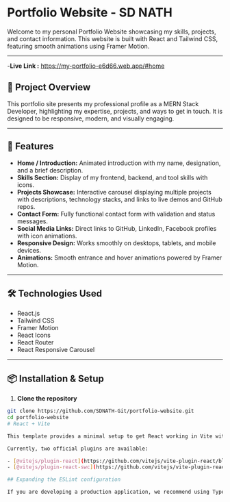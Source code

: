 # Portfolio Website - SD NATH

Welcome to my personal Portfolio Website showcasing my skills, projects, and contact information. This website is built with React and Tailwind CSS, featuring smooth animations using Framer Motion.

---
-**Live Link :** https://my-portfolio-e6d66.web.app/#home

## 🚀 Project Overview

This portfolio site presents my professional profile as a MERN Stack Developer, highlighting my expertise, projects, and ways to get in touch. It is designed to be responsive, modern, and visually engaging.

---

## 📂 Features

- **Home / Introduction:** Animated introduction with my name, designation, and a brief description.
- **Skills Section:** Display of my frontend, backend, and tool skills with icons.
- **Projects Showcase:** Interactive carousel displaying multiple projects with descriptions, technology stacks, and links to live demos and GitHub repos.
- **Contact Form:** Fully functional contact form with validation and status messages.
- **Social Media Links:** Direct links to GitHub, LinkedIn, Facebook profiles with icon animations.
- **Responsive Design:** Works smoothly on desktops, tablets, and mobile devices.
- **Animations:** Smooth entrance and hover animations powered by Framer Motion.

---

## 🛠 Technologies Used

- React.js
- Tailwind CSS
- Framer Motion
- React Icons
- React Router
- React Responsive Carousel

---

## 📦 Installation & Setup

1. **Clone the repository**

```bash
git clone https://github.com/SDNATH-Git/portfolio-website.git
cd portfolio-website
# React + Vite

This template provides a minimal setup to get React working in Vite with HMR and some ESLint rules.

Currently, two official plugins are available:

- [@vitejs/plugin-react](https://github.com/vitejs/vite-plugin-react/blob/main/packages/plugin-react) uses [Babel](https://babeljs.io/) for Fast Refresh
- [@vitejs/plugin-react-swc](https://github.com/vitejs/vite-plugin-react/blob/main/packages/plugin-react-swc) uses [SWC](https://swc.rs/) for Fast Refresh

## Expanding the ESLint configuration

If you are developing a production application, we recommend using TypeScript with type-aware lint rules enabled. Check out the [TS template](https://github.com/vitejs/vite/tree/main/packages/create-vite/template-react-ts) for information on how to integrate TypeScript and [`typescript-eslint`](https://typescript-eslint.io) in your project.
